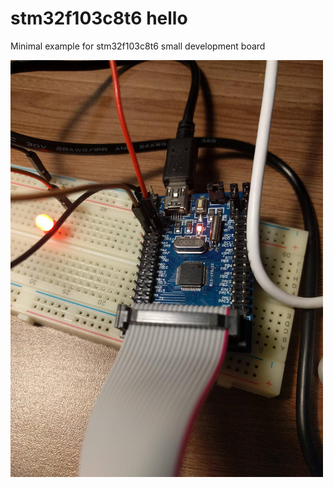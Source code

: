 # stm32f103c8t6 hello
Minimal example for stm32f103c8t6 small development board

<img src="stm32f103c8t6.jpg" width="500">